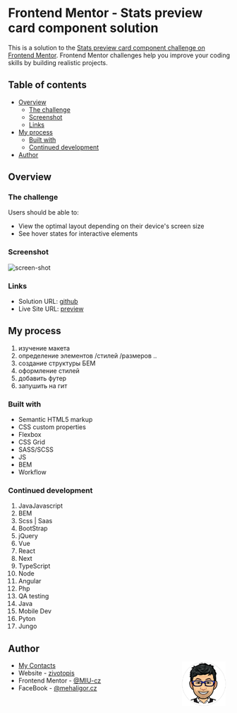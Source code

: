 # Frontend Mentor - Stats preview card component solution

This is a solution to the [Stats preview card component challenge on Frontend Mentor](https://www.frontendmentor.io/challenges/stats-preview-card-component-8JqbgoU62). Frontend Mentor challenges help you improve your coding skills by building realistic projects.

## Table of contents

- [Overview](#overview)
  - [The challenge](#the-challenge)
  - [Screenshot](#screenshot)
  - [Links](#links)
- [My process](#my-process)
  - [Built with](#built-with)
  - [Continued development](#continued-development)
- [Author](#author)

## Overview

### The challenge

Users should be able to:

- View the optimal layout depending on their device's screen size
- See hover states for interactive elements

### Screenshot

![screen-shot](./design/desktop-preview.jpg)

### Links

- Solution URL: [github](https://github.com/MIU-cz/fem-stats-preview-card-component-main)
- Live Site URL: [preview](https://miu-cz.github.io/fem-stats-preview-card-component-main)

## My process

1. изучение макета
2. определение элементов /стилей /размеров ..
3. создание структуры БЕМ
4. оформление стилей
5. добавить футер
6. запушить на гит

### Built with

- Semantic HTML5 markup
- CSS custom properties
- Flexbox
- CSS Grid
- SASS/SCSS
- JS
- BEM
- Workflow

### Continued development

1. JavaJavascript
2. BEM
3. Scss | Saas
4. BootStrap
5. jQuery
6. Vue
7. React
8. Next
9. TypeScript
10. Node
11. Angular
12. Php
13. QA testing
14. Java
15. Mobile Dev
16. Pyton
17. Jungo

## Author

<autor style="float:right;margin:0 10px 0 0">
    <img src="FEM-resourse/pics/autor.png" alt="Autor" width="100px">
</autor>

- [My Contacts](https://mehal.my.canva.site)
- Website - [zivotopis](https://sites.google.com/view/zivotopis-miu/kdo-jsem)
- Frontend Mentor - [@MIU-cz](https://www.frontendmentor.io/profile/MIU-cz)
- FaceBook - [@mehaligor.cz](https://www.facebook.com/mehaligor.cz/)
